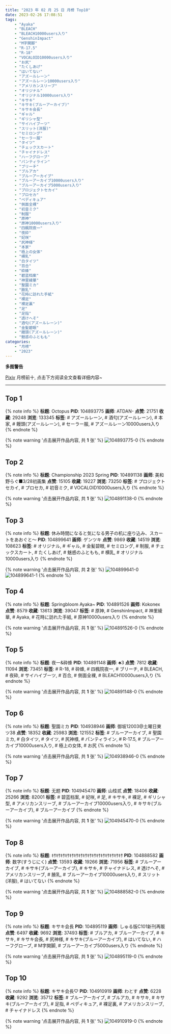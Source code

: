 ```yaml
---
title: "2023 年 02 月 25 日 月榜 Top10"
date: 2023-02-26 17:08:51
tags:
    - "Ayaka"
    - "BLEACH"
    - "BLEACH10000users入り"
    - "GenshinImpact"
    - "M字開脚"
    - "R-17.5"
    - "R-18"
    - "VOCALOID10000users入り"
    - "お尻"
    - "たくしあげ"
    - "はいてない"
    - "アズールレーン"
    - "アズールレーン10000users入り"
    - "アメリカンスリーブ"
    - "オリジナル"
    - "オリジナル10000users入り"
    - "キサキ"
    - "キサキ(ブルーアーカイブ)"
    - "キサキ会長"
    - "ギャル"
    - "ギリシャ型"
    - "サイハイブーツ"
    - "スリット(洋服)"
    - "セミロング"
    - "セーラー服"
    - "タイツ"
    - "チェックスカート"
    - "チャイナドレス"
    - "ハーフグローブ"
    - "パンティライン"
    - "ブリーチ"
    - "ブルアカ"
    - "ブルーアーカイブ"
    - "ブルーアーカイブ10000users入り"
    - "ブルーアーカイブ5000users入り"
    - "プロジェクトセカイ"
    - "プロセカ"
    - "ペディキュア"
    - "側面全裸"
    - "初音ミク"
    - "制服"
    - "原神"
    - "原神10000users入り"
    - "四楓院夜一"
    - "夜砕"
    - "妃咲"
    - "尻神様"
    - "本家"
    - "極上の女体"
    - "横乳"
    - "白タイツ"
    - "百合"
    - "砕蜂"
    - "碧蓝档案"
    - "神里綾華"
    - "聖園ミカ"
    - "腋乳"
    - "花時に訪れた手紙"
    - "裸足"
    - "裸足裏"
    - "足"
    - "足指"
    - "透けへそ"
    - "酒匂(アズールレーン)"
    - "金髪碧眼"
    - "饅頭(アズールレーン)"
    - "魅惑のふともも"
categories:
    - "月榜"
    - "2023"
---
```


<i class="fa fa-triangle-exclamation"></i>**多图警告**<i class="fa fa-triangle-exclamation"></i>

[Pixiv](https://www.pixiv.net/) 月榜前十, 点击下方阅读全文查看详细内容~

<!-- more -->

---

## Top 1

{% note info %}
**标题**: Octopus
**PID**: 104893775 **画师**: ATDAN-
**点赞**: 21751 **收藏**: 29248 **浏览**: 133345
**标签**: # アズールレーン, # 酒匂(アズールレーン), # 本家, # 饅頭(アズールレーン), # セーラー服, # アズールレーン10000users入り
{% endnote %}

{% note warning '点击展开作品内容, 共 **1** 张' %}
![104893775-0](https://i.pixiv.re/img-original/img/2023/01/29/01/34/33/104893775_p0.jpg)
{% endnote %}

## Top 2

{% note info %}
**标题**: Championship 2023 Spring
**PID**: 104891138 **画师**: 美和野らぐ■3/28初画集
**点赞**: 15105 **收藏**: 19227 **浏览**: 73250
**标签**: # プロジェクトセカイ, # プロセカ, # 初音ミク, # VOCALOID10000users入り
{% endnote %}

{% note warning '点击展开作品内容, 共 **1** 张' %}
![104891138-0](https://i.pixiv.re/img-original/img/2023/01/29/00/00/21/104891138_p0.png)
{% endnote %}

## Top 3

{% note info %}
**标题**: 休み時間になると気になる男子の机に座り込み、スカートをあおぐと～
**PID**: 104899641 **画师**: ゲンツキ
**点赞**: 9869 **收藏**: 14519 **浏览**: 108623
**标签**: # オリジナル, # ギャル, # 金髪碧眼, # セミロング, # 制服, # チェックスカート, # たくしあげ, # 魅惑のふともも, # 横乳, # オリジナル10000users入り
{% endnote %}

{% note warning '点击展开作品内容, 共 **2** 张' %}
![104899641-0](https://i.pixiv.re/img-original/img/2023/01/29/09/00/04/104899641_p0.jpg)
![104899641-1](https://i.pixiv.re/img-original/img/2023/01/29/09/00/04/104899641_p1.jpg)
{% endnote %}

## Top 4

{% note info %}
**标题**: Springbloom Ayaka~
**PID**: 104891526 **画师**: Kokonex
**点赞**: 8579 **收藏**: 13613 **浏览**: 39047
**标签**: # 原神, # GenshinImpact, # 神里綾華, # Ayaka, # 花時に訪れた手紙, # 原神10000users入り
{% endnote %}

{% note warning '点击展开作品内容, 共 **1** 张' %}
![104891526-0](https://i.pixiv.re/img-original/img/2023/01/29/00/03/59/104891526_p0.png)
{% endnote %}

## Top 5

{% note info %}
**标题**: 夜一&砕蜂
**PID**: 104891148 **画师**: ♣3
**点赞**: 7812 **收藏**: 11094 **浏览**: 73451
**标签**: # R-18, # 砕蜂, # 四楓院夜一, # ブリーチ, # BLEACH, # 夜砕, # サイハイブーツ, # 百合, # 側面全裸, # BLEACH10000users入り
{% endnote %}

{% note warning '点击展开作品内容, 共 **1** 张' %}
![104891148-0](https://i.pixiv.re/img-original/img/2023/01/29/00/00/23/104891148_p0.jpg)
{% endnote %}

## Top 6

{% note info %}
**标题**: 聖園ミカ
**PID**: 104938946 **画师**: 御坂12003@土曜日東ツ38
**点赞**: 18352 **收藏**: 25983 **浏览**: 121552
**标签**: # ブルーアーカイブ, # 聖園ミカ, # 白タイツ, # タイツ, # 尻神様, # パンティライン, # R-17.5, # ブルーアーカイブ10000users入り, # 極上の女体, # お尻
{% endnote %}

{% note warning '点击展开作品内容, 共 **1** 张' %}
![104938946-0](https://i.pixiv.re/img-original/img/2023/01/30/17/47/48/104938946_p0.jpg)
{% endnote %}

## Top 7

{% note info %}
**标题**: 无题
**PID**: 104945470 **画师**: 山桂贰
**点赞**: 18406 **收藏**: 25266 **浏览**: 82001
**标签**: # 碧蓝档案, # 妃咲, # 足, # キサキ, # 裸足, # ギリシャ型, # アメリカンスリーブ, # ブルーアーカイブ10000users入り, # キサキ(ブルーアーカイブ), # ブルーアーカイブ
{% endnote %}

{% note warning '点击展开作品内容, 共 **1** 张' %}
![104945470-0](https://i.pixiv.re/img-original/img/2023/01/30/21/48/13/104945470_p0.jpg)
{% endnote %}

## Top 8

{% note info %}
**标题**: ｷｻｷｻｷｻｷｻｷｻｷｻｷｻｷｻｷｻｷｻｷｻｷｻｷｻｷｻｷｻｷｻ
**PID**: 104888582 **画师**: 数字(すうじにく)
**点赞**: 13593 **收藏**: 19266 **浏览**: 71956
**标签**: # ブルーアーカイブ, # キサキ(ブルーアーカイブ), # キサキ, # チャイナドレス, # 透けへそ, # アメリカンスリーブ, # 腋乳, # ブルーアーカイブ10000users入り, # スリット(洋服), # はいてない
{% endnote %}

{% note warning '点击展开作品内容, 共 **1** 张' %}
![104888582-0](https://i.pixiv.re/img-original/img/2023/01/28/22/45/44/104888582_p0.png)
{% endnote %}

## Top 9

{% note info %}
**标题**: キサキ会長
**PID**: 104895119 **画师**: しゅる版C101新刊再販
**点赞**: 6497 **收藏**: 9692 **浏览**: 37493
**标签**: # ブルアカ, # ブルーアーカイブ, # キサキ, # キサキ会長, # 尻神様, # キサキ(ブルーアーカイブ), # はいてない, # ハーフグローブ, # M字開脚, # ブルーアーカイブ5000users入り
{% endnote %}

{% note warning '点击展开作品内容, 共 **1** 张' %}
![104895119-0](https://i.pixiv.re/img-original/img/2023/01/29/02/25/15/104895119_p0.jpg)
{% endnote %}

## Top 10

{% note info %}
**标题**: キサキ会長♡
**PID**: 104910919 **画师**: わとす
**点赞**: 6228 **收藏**: 9292 **浏览**: 35712
**标签**: # ブルーアーカイブ, # ブルアカ, # キサキ, # キサキ(ブルーアーカイブ), # 足指, # ペディキュア, # 裸足裏, # アメリカンスリーブ, # チャイナドレス
{% endnote %}

{% note warning '点击展开作品内容, 共 **1** 张' %}
![104910919-0](https://i.pixiv.re/img-original/img/2023/01/29/18/04/39/104910919_p0.jpg)
{% endnote %}
